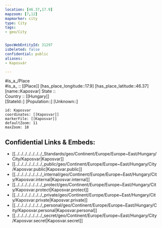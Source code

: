 ```yaml
---
location: [46.37,17.9] 
mapzoom: [7,12] 
mapmarker: city 
type: City
tags:
- geo/City


SpocWebEntityId: 31297
isDeleted: false
confidential: public
aliases:
- Kaposvár

---
```

#is_a_/Place  
#is_a_ :: [[Place]] 
[has_place_longitude::17.9] 
[has_place_latitude::46.37] 
[name::Kaposvar] 
State ::  
Country :: [[Hungary]]  
[StateId::] 
[Population::] 
[Unknown::] 


```leaflet
id: Kaposvar
coordinates: [[Kaposvar]] 
markerFile: [[Kaposvar]] 
defaultZoom: 11 
maxZoom: 18
```


## Confidential Links & Embeds: 
- [[../../../../../../../_Standards/geo/Continent/Europe/Europe~East/Hungary/City/Kaposvar|Kaposvar]] 
- [[../../../../../../../_public/geo/Continent/Europe/Europe~East/Hungary/City/Kaposvar.public|Kaposvar.public]] 
- [[../../../../../../../_internal/geo/Continent/Europe/Europe~East/Hungary/City/Kaposvar.internal|Kaposvar.internal]] 
- [[../../../../../../../_protect/geo/Continent/Europe/Europe~East/Hungary/City/Kaposvar.protect|Kaposvar.protect]] 
- [[../../../../../../../_private/geo/Continent/Europe/Europe~East/Hungary/City/Kaposvar.private|Kaposvar.private]] 
- [[../../../../../../../_personal/geo/Continent/Europe/Europe~East/Hungary/City/Kaposvar.personal|Kaposvar.personal]] 
- [[../../../../../../../_secret/geo/Continent/Europe/Europe~East/Hungary/City/Kaposvar.secret|Kaposvar.secret]] 
